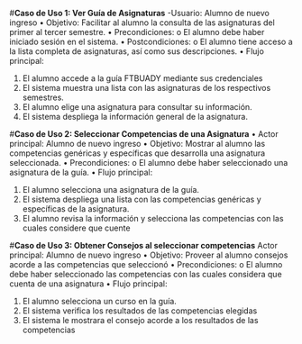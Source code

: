 #**Caso de Uso 1: Ver Guía de Asignaturas**
-Usuario: Alumno de nuevo ingreso
•	Objetivo: Facilitar al alumno la consulta de las asignaturas del primer al tercer semestre.
•	Precondiciones:
o	El alumno debe haber iniciado sesión en el sistema.
•	Postcondiciones:
o	El alumno tiene acceso a la lista completa de asignaturas, así como sus descripciones.
•	Flujo principal:
1.	El alumno accede a la guía FTBUADY mediante sus credenciales
2.	El sistema muestra una lista con las asignaturas de los respectivos semestres.
3.	El alumno elige una asignatura para consultar su información.
4.	El sistema despliega la información general de la asignatura.

#**Caso de Uso 2: Seleccionar Competencias de una Asignatura**
•	Actor principal: Alumno de nuevo ingreso
•	Objetivo: Mostrar al alumno las competencias genéricas y específicas que desarrolla una asignatura seleccionada.
•	Precondiciones:
o	El alumno debe haber seleccionado una asignatura de la guía.
•	Flujo principal:
1.	El alumno selecciona una asignatura de la guía.
2.	El sistema despliega una lista con las competencias genéricas y específicas de la asignatura.
3.	El alumno revisa la información y selecciona las competencias con las cuales considere que cuente

#**Caso de Uso 3: Obtener Consejos al seleccionar competencias** 
Actor principal: Alumno de nuevo ingreso
•	Objetivo: Proveer al alumno consejos acorde a las competencias que seleccionó
•	Precondiciones: 
o	El alumno debe haber seleccionado las competencias con las cuales considera que cuenta de una asignatura
•	Flujo principal: 
1.	El alumno selecciona un curso en la guía.
2.	El sistema verifica los resultados de las competencias elegidas
3.	El sistema le mostrara el consejo acorde a los resultados de las competencias

